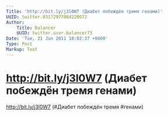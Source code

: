 ```yaml
---
Title: 'http://bit.ly/j3l0W7 (Диабет побеждён тремя генами)'
UUID: twitter.83172977864220672
Author:
    Title: Balancer
    UUID: twitter.user.balancer73
Date: 'Tue, 21 Jun 2011 18:02:37 +0400'
Type: Post
Markup: Text
---
```


# http://bit.ly/j3l0W7 (Диабет побеждён тремя генами)

http://bit.ly/j3l0W7 (#Диабет побеждён тремя #генами)